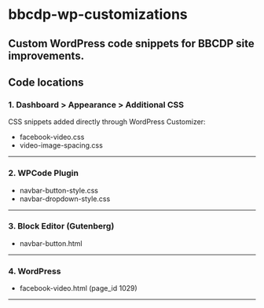 # bbcdp-wp-customizations
Custom WordPress code snippets for BBCDP site improvements.
---

## Code locations

### 1. Dashboard > Appearance > Additional CSS
CSS snippets added directly through WordPress Customizer:
  - facebook-video.css
  - video-image-spacing.css
---

### 2. WPCode Plugin
  - navbar-button-style.css  
  - navbar-dropdown-style.css
---

### 3. Block Editor (Gutenberg)
  - navbar-button.html
---

### 4. WordPress
  - facebook-video.html (page_id 1029)
---
